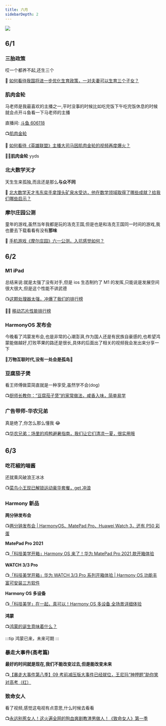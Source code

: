 ```yaml
---
title: 六月
sidebarDepth: 2
---
```


![](/essay/2.jpg)

## 6/1

### 三胎政策

哎一个都养不起,还生三个

:speech_balloon: [如何看待我国将进一步优化生育政策，一对夫妻可以生育三个子女？](https://www.zhihu.com/question/462390587)

### 肌肉金轮

马老师是我最喜欢的主播之一,平时没事的时候比如吃完饭下午吃完饭休息的时候就会点开斗鱼看一下马老师的主播

直播间: [斗鱼 606118](https://www.douyu.com/topic/yjhgl_zhibojianBD?rid=606118)

:tv:[肌肉金轮](https://www.bilibili.com/video/BV1R64y1d7pm)

:speech_balloon: [如何看待《英雄联盟》主播大司马因肌肉金轮的视频再度爆火？](https://www.zhihu.com/question/461809084)

:muscle::muscle:**肌肉金轮** yyds

### 北大数学天才

天生生来孤独,而且还是那么**与众不同**

:speech_balloon: [北大数学天才韦东奕手拿馒头矿泉水受访，他在数学领域取得了哪些成就？给我们哪些启示？](https://www.zhihu.com/question/462169322)

### 摩尔庄园公测

童年的游戏,虽然当年我都是玩的洛克王国,但是也是和洛克王国同一时间的游戏,我也要去下载看看有没有**那味**

:speech_balloon: [手机游戏《摩尔庄园》六一公测，入坑感觉如何？](https://www.zhihu.com/question/458172840)

## 6/2

### M1 iPad

总结来说:就是太强了没有对手,但是 ios 生态制约了 M1 的发挥,只能说是发展空间很大很大,但是这个性能不讲武德

:tv:[这颗处理器太强，冲爆了我们的排行榜](https://www.bilibili.com/video/BV1F64y1R7YG)

:rocket::rocket: [移动芯片性能排行榜](https://www.socpk.com/)

### HarmonyOS 发布会

今晚看了鸿蒙发布会,也是非常的心潮澎湃,作为国人还是有民族自豪感的,也希望鸿蒙能做越好,打败苹果的路还是很长,具体的后面出了相关的视频我会发出来分享一下

**:tada:万物互联时代,没有一处会是孤岛:tada:**

### 豆腐茄子煲

看王师傅做菜简直就是一种享受,虽然学不会(dog)

:tv:[厨师长教你：“豆腐茄子煲”的家常做法，咸香入味，简单易学](https://www.bilibili.com/video/BV1Dg411379q)

### 广告带师-华农兄弟

真是绝了,你怎么那么懂我 :joy:

:tv:[华农兄弟：场里的鸡鸭避暑指南，我们让它们清凉一夏，很实用哦](https://www.bilibili.com/video/BV19y4y1g7XJ)

## 6/3

### 吃花椒的喵酱

还就乘风破浪王冰冰

:tv:[菜鸟小王现已解锁运动豪华套餐，get 冲浪](https://www.bilibili.com/video/BV1E54y157xZ)

### Harmony 新品

**两分钟发布会**

:tv:[两分钟发布会 | HarmonyOS、MatePad Pro、Huawei Watch 3，还有 P50 彩蛋](https://www.bilibili.com/video/BV1154y137d1)

**MatePad Pro 2021**

:tv:[「科技美学开箱」Harmony OS 来了！华为 MatePad Pro 2021 款开箱体验](https://www.bilibili.com/video/BV1Ph411e76q)

**WATCH 3/3 Pro**

:tv:[「科技美学开箱」华为 WATCH 3/3 Pro 系列开箱体验 | Harmony OS 功能丰富可安装三方软件](https://www.bilibili.com/video/BV1GV41147ti)

**Harmony OS 多设备**

:tv:[「科技美学」在一起，真可以！Harmony OS 多设备 全场景详细体验](https://www.bilibili.com/video/BV1154y137mh)

**鸿蒙**

:tv:[鸿蒙的诞生意味着什么？](https://www.bilibili.com/video/BV1Gy4y1u7cc)

:::tip
鸿蒙已来，未来可期
:::

### 暴走大事件(高考篇)

**最好的时间就是现在,我们不能改变过去,但是能改变未来**

:tv:[【暴走大事件第八季】09 考前减压版大事件已经就位，王尼玛“神押题”助你笑对高考（红）](https://www.bilibili.com/video/BV1r64y1k7mr)

### 致命女人

看了视频,感觉这电视有点意思,什么时候去看看

:tv:[永远别惹女人！这火遍全网的狗血爽剧教渣男做人！《致命女人》第一季](https://www.bilibili.com/video/BV14h411e7UC)

